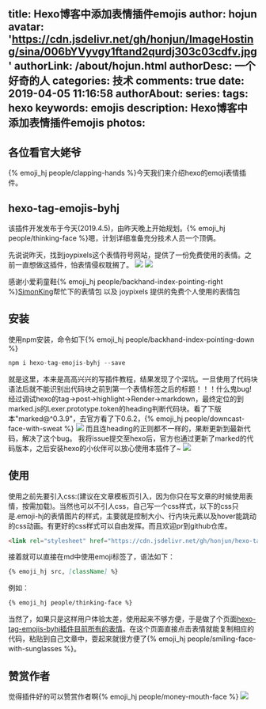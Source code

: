 title: Hexo博客中添加表情插件emojis
author: hojun
avatar: 'https://cdn.jsdelivr.net/gh/honjun/ImageHosting/sina/006bYVyvgy1ftand2qurdj303c03cdfv.jpg'
authorLink: /about/hojun.html
authorDesc: 一个好奇的人
categories: 技术
comments: true
date: 2019-04-05 11:16:58
authorAbout:
series:
tags: hexo
keywords: emojis
description: Hexo博客中添加表情插件emojis
photos:
---

## 各位看官大姥爷
{% emoji_hj people/clapping-hands %}今天我们来介绍hexo的emoji表情插件。

## hexo-tag-emojis-byhj
该插件开发发布于今天(2019.4.5)，由昨天晚上开始规划。{% emoji_hj people/thinking-face %}嗯，计划详细准备充分技术人员一个顶俩。

先说说昨天，找到joypixels这个表情符号网站，提供了一份免费使用的表情。之前一直想做这插件，怕表情侵权耽搁了。
![](https://cdn.jsdelivr.net/gh/honjun/ImageHosting/sina/006bYVyvly1g1s6s9zsd6j311y0lcq9y.jpg)
![](https://cdn.jsdelivr.net/gh/honjun/ImageHosting/sina/006bYVyvly1g1s6uskvlhj311l0lc75z.jpg)

感谢小爱莉童鞋{% emoji_hj people/backhand-index-pointing-right %}[SimonKing](https://kurumi.ink)帮忙下的表情包 以及 joypixels 提供的免费个人使用的表情包
## 安装
使用npm安装，命令如下{% emoji_hj people/backhand-index-pointing-down %}
```js
npm i hexo-tag-emojis-byhj --save
```
就是这里，本来是高高兴兴的写插件教程，结果发现了个深坑。一旦使用了代码块语法后就不能识别出代码块之前到第一个表情标签之后的标题！！！什么鬼bug!
经过调试hexo的tag->post->highlight->Render->markdown，最终定位的到marked.js的Lexer.prototype.token的heading判断代码块。看了下版本"marked@^0.3.9"，去官方看了下0.6.2，{% emoji_hj people/downcast-face-with-sweat %}
![](https://cdn.jsdelivr.net/gh/honjun/ImageHosting/sina/006bYVyvly1g1s5neqie7j30nc0dgmxw.jpg)
而且连heading的正则都不一样的，果断更新到最新代码，解决了这个bug。
我将issue提交至hexo后，官方也通过更新了marked的代码版本，之后安装hexo的小伙伴可以放心使用本插件了~
![](https://cdn.jsdelivr.net/gh/honjun/ImageHosting/sina/006bYVyvly1g1ugsfdceoj30nm0dxgmp.jpg)
## 使用
使用之前先要引入css:(建议在文章模板页引入，因为你只在写文章的时候使用表情，按需加载)。当然也可以不引人css，自己写一个css样式，以下的css只是.emoji-hj的表情图片的样式，主要就是控制大小、行内块元素以及hover能跳动的css动画。有更好的css样式可以自由发挥。而且欢迎pr到github仓库。
```html
<link rel="stylesheet" href="https://cdn.jsdelivr.net/gh/honjun/hexo-tag-emojis-byhj/css/emoji.css">
```
接着就可以直接在md中使用emoji标签了，语法如下：
```md
{% emoji_hj src, [className] %}
```
例如：
```md
{% emoji_hj people/thinking-face %}
```
当然了，如果只是这样用户体验太差，使用起来不够方便，于是做了个页面[hexo-tag-emojis-byhj插件目前所有的表情](https://www.hojun.cn/2019/04/05/hexo-tag-emojis-byhj%E6%8F%92%E4%BB%B6%E7%9B%AE%E5%89%8D%E6%89%80%E6%9C%89%E7%9A%84%E8%A1%A8%E6%83%85/)。在这个页面直接点击表情就能复制相应的代码，粘贴到自己文章中，耍起来就很方便了{% emoji_hj people/smiling-face-with-sunglasses %}。

## 赞赏作者
觉得插件好的可以赞赏作者啊{% emoji_hj people/money-mouth-face %}
![](https://cdn.jsdelivr.net/gh/honjun/cdn@1.6/img/custom/donate/WeChanSQ.jpg)